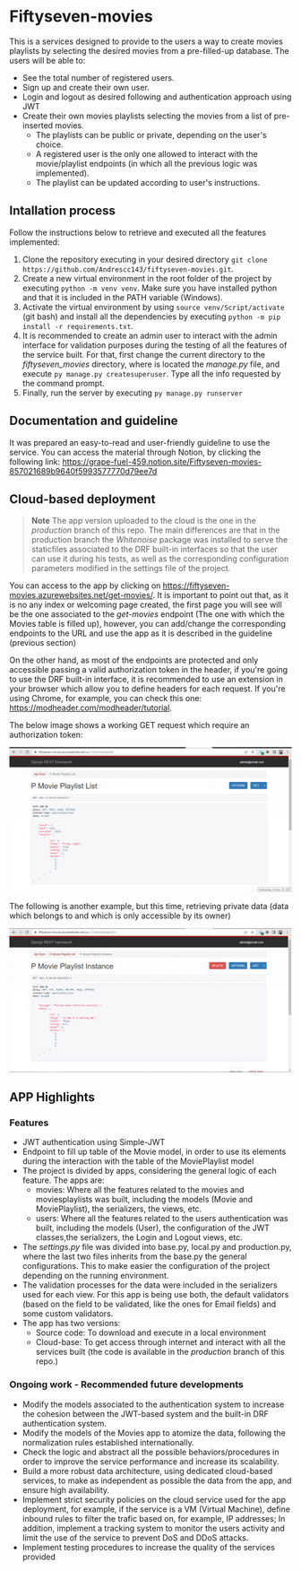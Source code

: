 # Fiftyseven-movies

This is a services designed to provide to the users a way to create movies playlists by selecting the desired movies from a pre-filled-up database. The users will be able to:

* See the total number of registered users.
* Sign up and create their own user.
* Login and logout as desired following and authentication approach using JWT
* Create their own movies playlists selecting the movies from a list of pre-inserted movies. 
  * The playlists can be public or private, depending on the user's choice. 
  * A registered user is the only one allowed to interact with the movie/playlist endpoints (in which all the previous logic was implemented). 
  * The playlist can be updated according to user's instructions.


## Intallation process

Follow the instructions below to retrieve and executed all the features implemented:

1. Clone the repository executing in your desired directory ```git clone https://github.com/Andrescc143/fiftyseven-movies.git```.
2. Create a new virtual environment in the root folder of the project by executing ```python -m venv venv```. Make sure you have installed python and that it is included in the PATH variable (Windows).
4. Activate the virtual environment by using ```source venv/Script/activate``` (git bash) and install all the dependencies by executing ```python -m pip install -r requirements.txt```.
5. It is recommended to create an admin user to interact with the admin interface for validation purposes during the testing of all the features of the service built. For that, first change the current directory to the *fiftyseven_movies* directory, where is located the *manage.py* file, and execute ```py manage.py createsuperuser```. Type all the info requested by the command prompt.
6. Finally, run the server by executing ```py manage.py runserver```


## Documentation and guideline

It was prepared an easy-to-read and user-friendly guideline to use the service. You can access the material through Notion, by clicking the following link: https://grape-fuel-459.notion.site/Fiftyseven-movies-857021689b9640f5993577770d79ee7d


## Cloud-based deployment

> **Note**
The app version uploaded to the cloud is the one in the *production* branch of this repo. The main differences are that in the production branch the *Whitenoise* package was installed to serve the staticfiles associated to the DRF built-in interfaces so that the user can use it during his tests, as well as the corresponding configuration parameters modified in the settings file of the project.

You can access to the app by clicking on https://fiftyseven-movies.azurewebsites.net/get-movies/. It is important to point out that, as it is no any index or welcoming page created, the first page you will see will be the one associated to the *get-movies* endpoint (The one with which the Movies table is filled up), however, you can add/change the corresponding endpoints to the URL and use the app as it is described in the guideline (previous section) 

On the other hand, as most of the endpoints are protected and only accessible passing a valid authorization token in the header, if you're going to use the DRF built-in interface, it is recommended to use an extension in your browser which allow you to define headers for each request. If you're using Chrome, for example, you can check this one: https://modheader.com/modheader/tutorial.

The below image shows a working GET request which require an authorization token:

![example_API_working_image](https://github.com/Andrescc143/fiftyseven-movies/blob/production/fiftyseven_movies/fiftyseven_movies/staticfiles/services-working.png)

The following is another example, but this time, retrieving private data (data which belongs to and which is only accessible by its owner)

![private_data_example](https://github.com/Andrescc143/fiftyseven-movies/blob/production/fiftyseven_movies/fiftyseven_movies/staticfiles/services-working-private-data.png)


## APP Highlights 

### Features

* JWT authentication using Simple-JWT
* Endpoint to fill up table of the Movie model, in order to use its elements during the interaction with the table of the MoviePlaylist model
* The project is divided by apps, considering the general logic of each feature. The apps are: 
  * movies: Where all the features related to the movies and moviesplaylists was built, including the models (Movie and MoviePlaylist), the serializers, the views, etc.
  * users: Where all the features related to the users authentication was built, including the models (User), the configuration of the JWT classes,the serializers, the Login and Logout views, etc.
* The *settings.py* file was divided into base.py, local.py and production.py, where the last two files inherits from the base.py the general configurations. This to make easier the configuration of the project depending on the running environment.
* The validation processes for the data were included in the serializers used for each view. For this app is being use both, the default validators (based on the field to be validated, like the ones for Email fields) and some custom validators.
* The app has two versions:
  * Source code: To download and execute in a local environment
  * Cloud-base: To get access through internet and interact with all the services built (the code is available in the *production* branch of this repo.)

### Ongoing work - Recommended future developments

* Modify the models associated to the authentication system to increase the cohesion between the JWT-based system and the built-in DRF authentication system.
* Modify the models of the Movies app to atomize the data, following the normalization rules established internationally.
* Check the logic and abstract all the possible behaviors/procedures in order to improve the service performance and increase its scalability.
* Build a more robust data architecture, using dedicated cloud-based services, to make as independent as possible the data from the app, and ensure high availability. 
* Implement strict security policies on the cloud service used for the app deployment, for example, if the service is a VM (Virtual Machine), define inbound rules to filter the trafic based on, for example, IP addresses; In addition, implement a tracking system to monitor the users activity and limit the use of the service to prevent DoS and DDoS attacks.
* Implement testing procedures to increase the quality of the services provided

